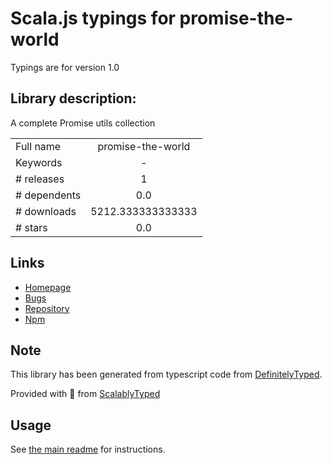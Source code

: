 
# Scala.js typings for promise-the-world

Typings are for version 1.0

## Library description:
A complete Promise utils collection

|                    |                 |
| ------------------ | :-------------: |
| Full name          | promise-the-world |
| Keywords           | - |
| # releases         | 1 |
| # dependents       | 0.0 |
| # downloads        | 5212.333333333333 |
| # stars            | 0.0 |

## Links
- [Homepage](https://github.com/bergos/promise-the-world)
- [Bugs](https://github.com/bergos/promise-the-world/issues)
- [Repository](https://github.com/bergos/promise-the-world)
- [Npm](https://www.npmjs.com/package/promise-the-world)
    


## Note
This library has been generated from typescript code from [DefinitelyTyped](https://definitelytyped.org).

Provided with :purple_heart: from [ScalablyTyped](https://github.com/oyvindberg/ScalablyTyped)

## Usage
See [the main readme](../../readme.md) for instructions.


